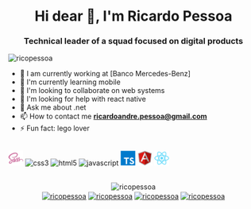 <h1 align="center">Hi dear 👋, I'm Ricardo Pessoa</h1>
<h3 align="center">Technical leader of a squad focused on digital products</h3>
<p align="left"> <img src="https://komarev.com/ghpvc/?username=ricopessoa" alt="ricopessoa" /> </p>

- 🔭 I am currently working at [Banco Mercedes-Benz]
- 🌱 I'm currently learning mobile
- 👯 I'm looking to collaborate on web systems
- 🤔 I'm looking for help with react native
- 💬 Ask me about .net
- 📫 How to contact me **ricardoandre.pessoa@gmail.com**
- ⚡ Fun fact: lego lover

<p align="left"></br>
<img src="https://github.com/devicons/devicon/blob/master/icons/sass/sass-original.svg" alt="sass"  width="30" height="30"/>
<img src="https://devicons.github.io/devicon/devicon.git/icons/css3/css3-original-wordmark.svg" alt="css3"  width="30" height="30"/>
<img src="https://devicons.github.io/devicon/devicon.git/icons/html5/html5-original-wordmark.svg" alt="html5"  width="30" height="30"/>
<img src="https://devicons.github.io/devicon/devicon.git/icons/javascript/javascript-original.svg" alt="javascript" width="30" height="30"/>
<img src="https://github.com/devicons/devicon/blob/master/icons/typescript/typescript-original.svg" alt="typescript" width="30" height="30"/>
<img src="https://github.com/devicons/devicon/blob/master/icons/angularjs/angularjs-original.svg" alt="angular" width="30" height="30"/>
<img src="https://github.com/devicons/devicon/blob/master/icons/react/react-original.svg" alt="react" width="30" height="30"/>
</p>

<p align="center"></br>
<img src="https://github-readme-stats.vercel.app/api?username=ricopessoa&show_icons=true" alt="ricopessoa"/> <br>
<a href="https://twitter.com/ricopessoa" target="blank"><img align="center" src="https://cdn.jsdelivr.net/npm/simple-icons@3.0.1/icons/twitter.svg" alt="ricopessoa" height="20" width="20" /></a>
<a href="https://linkedin.com/in/ricardopessoa" target="blank">   <img align="center" src="https://cdn.jsdelivr.net/npm/simple-icons@3.0.1/icons/linkedin.svg" alt="ricopessoa" height="20" width="20" /></a>
<a href="https://fb.com/ricopessoa" target="blank"><img align="center" src="https://cdn.jsdelivr.net/npm/simple-icons@3.0.1/icons/facebook.svg" alt="ricopessoa" height="20" width="20" /></a>
<a href="https://instagram.com/ricopessoa" target="blank"><img align="center" src="https://cdn.jsdelivr.net/npm/simple-icons@3.0.1/icons/instagram.svg" alt="ricopessoa" height="20" width="20" /></a>
</p>



<!--
**RicoPessoa/ricopessoa** is a ✨ _special_ ✨ repository because its `README.md` (this file) appears on your GitHub profile.

Here are some ideas to get you started:

- 🔭 I’m currently working on ...
- 🌱 I’m currently learning ...
- 👯 I’m looking to collaborate on ...
- 🤔 I’m looking for help with ...
- 💬 Ask me about ...
- 📫 How to reach me: ...
- 😄 Pronouns: ...
- ⚡ Fun fact: ...
-->
